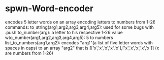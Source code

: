 # spwn-Word-encoder
encodes 5 letter words on an array encoding letters to numbers from 1-26
commands:
to_string(arg1,arg2,arg3,arg4,arg5):
used for some bugs with .push
to_number(arg):
a letter to his respective 1-26 value
wto_number(arg1,arg2,arg3,arg4,arg5):
5 to numbers
list_to_numbers(arg1,arg2):
encodes "arg1"(a list of five letter words with spaces in caps) to an array "arg2" that is [['x','x','x','x','x'],['x','x','x','x','x']] (x are numbers from 1-26)
